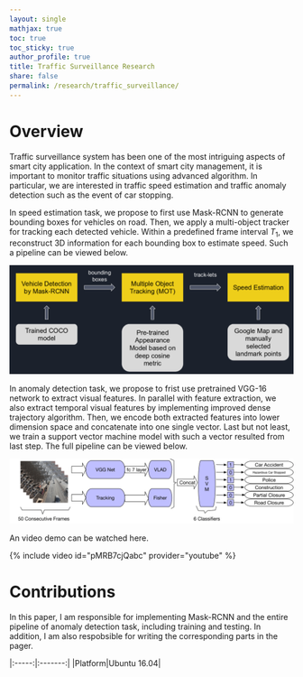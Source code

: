 ```yaml
---
layout: single
mathjax: true
toc: true
toc_sticky: true
author_profile: true
title: Traffic Surveillance Research
share: false
permalink: /research/traffic_surveillance/
---
```


# Overview

Traffic surveillance system has been one of the most intriguing aspects of smart city application. In the context of smart city management, it is important to monitor traffic situations using advanced algorithm. In particular, we are interested in traffic speed estimation and traffic anomaly detection such as the event of car stopping. 

In speed estimation task, we propose to first use Mask-RCNN to generate bounding boxes for vehicles on road. Then, we apply a multi-object tracker for tracking each detected vehicle. Within a predefined frame interval $T_1$, we reconstruct 3D information for each bounding box to estimate speed. Such a pipeline can be viewed below.

![Pipeline](/_research/images/traffic_surveillance_1.png)

In anomaly detection task, we propose to frist use pretrained VGG-16 network to extract visual features. In parallel with feature extraction, we also extract temporal visual features by implementing improved dense trajectory algorithm. Then, we encode both extracted features into lower dimension space and concatenate into one single vector. Last but not least, we train a support vector machine model with such a vector resulted from last step. The full pipeline can be viewed below. 

![Pipeline](/_research/images/traffic_surveillance_2.png)

An video demo can be watched here.

{% include video id="pMRB7cjQabc" provider="youtube" %}


# Contributions

In this paper, I am responsible for implementing Mask-RCNN and the entire pipeline of anomaly detection task, including training and testing. In addition, I am also respobsible for writing the corresponding parts in the pager. 

|:-----:|:-------:|
|Platform|Ubuntu 16.04|
 